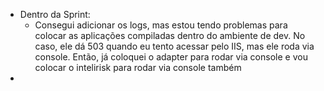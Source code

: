 - Dentro da Sprint:
	- Consegui adicionar os logs, mas estou tendo problemas para colocar as aplicações compiladas dentro do ambiente de dev. No caso, ele dá 503 quando eu tento acessar pelo IIS, mas ele roda via console. Então, já coloquei o adapter para rodar via console e vou colocar o intelirisk para rodar via console também
- 